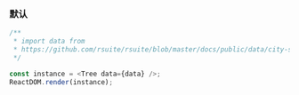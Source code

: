 ### 默认

<!--start-code-->

```js
/**
 * import data from
 * https://github.com/rsuite/rsuite/blob/master/docs/public/data/city-simplified.json
 */

const instance = <Tree data={data} />;
ReactDOM.render(instance);
```

<!--end-code-->
